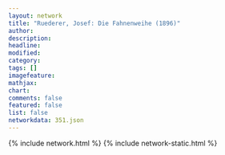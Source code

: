 ```yaml
---
layout: network
title: "Ruederer, Josef: Die Fahnenweihe (1896)"
author:
description:
headline:
modified:
category:
tags: []
imagefeature: 
mathjax: 
chart: 
comments: false
featured: false
list: false
networkdata: 351.json
---
```

{% include network.html %}
{% include network-static.html %}
